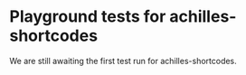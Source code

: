 # Playground tests for achilles-shortcodes
We are still awaiting the first test run for achilles-shortcodes.
